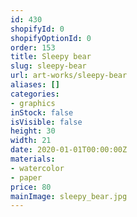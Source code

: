 ```yaml
---
id: 430
shopifyId: 0
shopifyOptionId: 0
order: 153
title: Sleepy bear
slug: sleepy-bear
url: art-works/sleepy-bear
aliases: []
categories:
- graphics
inStock: false
isVisible: false
height: 30
width: 21
date: 2020-01-01T00:00:00Z
materials:
- watercolor
- paper
price: 80
mainImage: sleepy_bear.jpg
---
```

